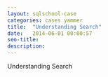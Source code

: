 ```yaml
---
layout: sqlschool-case
categories: cases yammer
title:  "Understanding Search"
date:   2014-06-01 00:00:57
seo-title: 
description: 
---
```


Understanding Search

